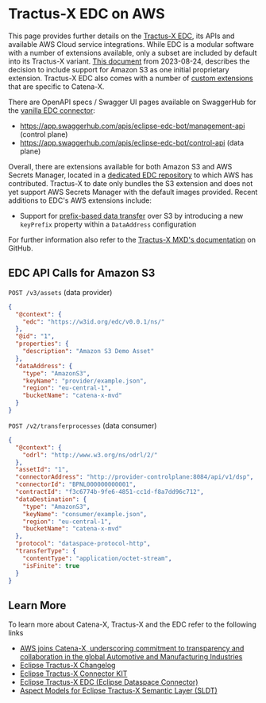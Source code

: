 # Tractus-X EDC on AWS

This page provides further details on the [Tractus-X EDC](https://github.com/eclipse-tractusx/tractusx-edc), its APIs and available AWS Cloud service integrations. While EDC is a modular software with a number of extensions available, only a subset are included by default into its Tractus-X variant. [This document](https://github.com/eclipse-tractusx/tractusx-edc/tree/main/docs/development/decision-records/2023-08-24-proprietrary-extensions) from 2023-08-24, describes the decision to include support for Amazon S3 as one initial proprietary extension. Tractus-X EDC also comes with a number of [custom extensions](https://github.com/eclipse-tractusx/tractusx-edc/tree/main/edc-extensions) that are specific to Catena-X.

There are OpenAPI specs / Swagger UI pages available on SwaggerHub for the [vanilla EDC connector](https://github.com/eclipse-edc/Connector):

* https://app.swaggerhub.com/apis/eclipse-edc-bot/management-api (control plane)
* https://app.swaggerhub.com/apis/eclipse-edc-bot/control-api (data plane)

Overall, there are extensions available for both Amazon S3 and AWS Secrets Manager, located in a [dedicated EDC repository](https://github.com/eclipse-edc/Technology-Aws) to which AWS has contributed. Tractus-X to date only bundles the S3 extension and does not yet support AWS Secrets Manager with the default images provided. Recent additions to EDC's AWS extensions include:

* Support for [prefix-based data transfer](https://github.com/eclipse-edc/Technology-Aws/pull/104) over S3 by introducing a new `keyPrefix` property within a `DataAddress` configuration

For further information also refer to the [Tractus-X MXD's documentation](https://github.com/eclipse-tractusx/tutorial-resources/tree/main/mxd/docs) on GitHub.

## EDC API Calls for Amazon S3

`POST /v3/assets` (data provider)

```json
{
  "@context": {
    "edc": "https://w3id.org/edc/v0.0.1/ns/"
  },
  "@id": "1",
  "properties": {
    "description": "Amazon S3 Demo Asset"
  },
  "dataAddress": {
    "type": "AmazonS3",
    "keyName": "provider/example.json",
    "region": "eu-central-1",
    "bucketName": "catena-x-mvd"
  }
}

```

`POST /v2/transferprocesses` (data consumer)

```json
{
  "@context": {
    "odrl": "http://www.w3.org/ns/odrl/2/"
  },
  "assetId": "1",
  "connectorAddress": "http://provider-controlplane:8084/api/v1/dsp",
  "connectorId": "BPNL000000000001",
  "contractId": "f3c6774b-9fe6-4851-cc1d-f8a7dd96c712",
  "dataDestination": {
    "type": "AmazonS3",
    "keyName": "consumer/example.json",
    "region": "eu-central-1",
    "bucketName": "catena-x-mvd"
  },
  "protocol": "dataspace-protocol-http",
  "transferType": {
    "contentType": "application/octet-stream",
    "isFinite": true
  }
}
```

## Learn More

To learn more about Catena-X, Tractus-X and the EDC refer to the following links

* [AWS joins Catena-X, underscoring commitment to transparency and collaboration in the global Automotive and Manufacturing Industries](https://aws.amazon.com/blogs/industries/aws-joins-catena-x/)
* [Eclipse Tractus-X Changelog](https://github.com/eclipse-tractusx/tractus-x-release/blob/main/CHANGELOG.md)
* [Eclipse Tractus-X Connector KIT](https://eclipse-tractusx.github.io/docs-kits/category/connector-kit)
* [Eclipse Tractus-X EDC (Eclipse Dataspace Connector)](https://github.com/eclipse-tractusx/tractusx-edc)
* [Aspect Models for Eclipse Tractus-X Semantic Layer (SLDT)](https://github.com/eclipse-tractusx/sldt-semantic-models/)
